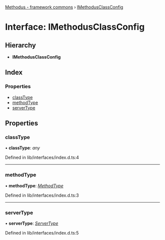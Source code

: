[Methodus - framework commons](../globals.md) › [IMethodusClassConfig](modules/framework/common/imethodusclassconfig.md)

# Interface: IMethodusClassConfig

## Hierarchy

* **IMethodusClassConfig**

## Index

### Properties

* [classType](modules/framework/common/imethodusclassconfig.md#classtype)
* [methodType](modules/framework/common/imethodusclassconfig.md#methodtype)
* [serverType](modules/framework/common/imethodusclassconfig.md#servertype)

## Properties

###  classType

• **classType**: *any*

Defined in lib/interfaces/index.d.ts:4

___

###  methodType

• **methodType**: *[MethodType](../enums/methodtype.md)*

Defined in lib/interfaces/index.d.ts:3

___

###  serverType

• **serverType**: *[ServerType](../enums/servertype.md)*

Defined in lib/interfaces/index.d.ts:5
